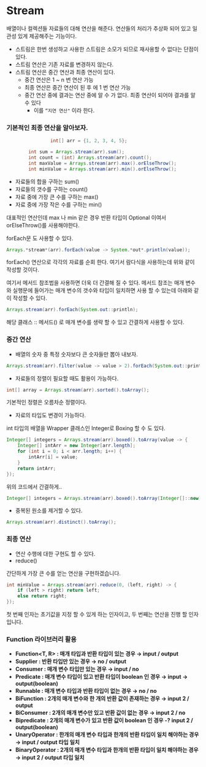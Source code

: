# Stream

배열이나 컬렉션들 자료들의 대해 연산을 해준다. 연산들의 처리가 추상화 되어 있고 일관성 있게 제공해주는 기능이다.

- 스트림은 한번 생성하고 사용한 스트림은 소모가 되므로 재사용할 수 없다는 단점이 있다.
- 스트림 연산은 기존 자료를 변경하지 않는다.
- 스트림 연산은 중간 연산과 최종 연산이 있다.
    - 중간 연산은 1 ~ n 번 연산 가능
    - 최종 연산은 중간 연산이 된 후 에 1 번 연산 가능
    - 중간 연산 중에 결과는 연산 중에 알 수 가 없다. 최종 연산이 되어야 결과를 알 수 있다
        - 이를 `“지연 연산"` 이라 한다.

### 기본적인 최종 연산을 알아보자.

```java
				int[] arr = {1, 2, 3, 4, 5};

        int sum = Arrays.stream(arr).sum();
        int count = (int) Arrays.stream(arr).count();
        int maxValue = Arrays.stream(arr).max().orElseThrow(); 
        int minValue = Arrays.stream(arr).min().orElseThrow();
```

- 자료들의 합을 구하는 sum()
- 자료들의 갯수를 구하는 count()
- 자료 중에 가장 큰 수를 구하는 max()
- 자료 중에 가장 작은 수를 구하는 min()

대표적인 연산인데 max 나 min 같은 경우 반환 타입이 Optional 이여서 orElseThrow()를 사용해야한다.

forEach문 도 사용할 수 있다.

```java
Arrays.*stream*(arr).forEach(value -> System.*out*.println(value));
```

forEach() 연산으로 각각의 자료를 순회 한다. 여기서 람다식을 사용하는데 위와 같이 작성할 것이다.

여기서 메서드 참조법을 사용하면 더욱 더 간결해 질 수 있다. 메서드 참조는 매개 변수와 실행문에 들어가는 매개 변수의 갯수와 타입이 일치하면 사용 할 수 있는데 아래와 같이 작성할 수 있다.

```java
Arrays.stream(arr).forEach(System.out::println);
```

해당 클래스 :: 메서드() 로 매개 변수를 생략 할 수 있고 간결하게 사용할 수 있다.

### 중간 연산

- 배열의 숫자 중 특정 숫자보다 큰 숫자들만 뽑아 내보자.

```java
Arrays.stream(arr).filter(value -> value > 2).forEach(System.out::println);
```

- 자료들의 정렬이 필요할 때도 활용이 가능하다.

```java
int[] array = Arrays.stream(arr).sorted().toArray();
```

기본적인 정렬은 오름차순 정렬이다.

- 자료의 타입도 변경이 가능하다.

int 타입의 배열을 Wrapper 클래스인 Integer로 Boxing 할 수 도 있다.

```java
Integer[] integers = Arrays.stream(arr).boxed().toArray(value -> {
    Integer[] intArr = new Integer[arr.length];
    for (int i = 0; i < arr.length; i++) {
        intArr[i] = value;
    }
    return intArr;
});
```

위의 코드에서 간결하게..

```java
Integer[] integers = Arrays.stream(arr).boxed().toArray(Integer[]::new);
```

- 중복된 원소를 제거할 수 있다.

```java
Arrays.stream(arr).distinct().toArray();
```

### 최종 연산

- 연산 수행에 대한 구현도 할 수 있다.
- reduce()

간단하게 가장 큰 수를 얻는 연산을 구현하겠습니다.

```java
int minValue = Arrays.stream(arr).reduce(0, (left, right) -> {
    if (left > right) return left;
    else return right;
});
```

첫 번째 인자는 초기값을 지정 할 수 있게 하는 인자이고, 두 번째는 연산을 진행 할 인자입니다.

### Function 라이브러리 활용

- **Function<T, R> : 매개 타입과 반환 타입이 있는 경우 → input / output**
- **Supplier<T> : 반환 타입만 있는 경우 → no / output**
- **Consumer<T> : 매개 변수 타입만 있는 경우 → input / no**
- **Predicate<T> : 매개 변수 타입이 있고 반환 타입이 boolean 인 경우 → input → output(boolean)**
- **Runnable : 매개 변수 타입과 반환 타입이 없는 경우 → no / no**
- **BiFunction : 2개의 매개 변수와 한 개의 반환 값이 존재하는 경우 → input 2 / output**
- **BiConsumer : 2개의 매개 변수만 있고 반환 값이 없는 경우 → input 2 / no**
- **Bipredicate : 2개의 매개 변수가 있고 반환 값이 boolean 인 경우 -? input 2 / output(boolean)**
- **UnaryOperator : 한개의 매개 변수 타입과 한개의 반환 타입이 일치 해야하는 경우 → input / output 타입 일치**
- **BinaryOperator : 2개의 매개 변수 타입과 한개의 반환 타입이 일치 해야하는 경우 → input 2 / output 타입 일치**